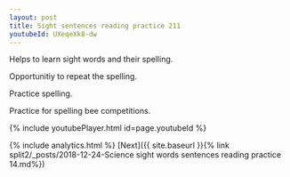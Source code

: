 ```yaml
---
layout: post
title: Sight sentences reading practice 211
youtubeId: UXeqeXk8-dw
---
```

 
 
Helps to learn sight words and their spelling.

Opportunitiy to repeat the spelling. 

Practice spelling. 
 
Practice for spelling bee competitions. 
 
{% include youtubePlayer.html id=page.youtubeId %}
 
 
{% include analytics.html %} 
[Next]({{ site.baseurl }}{% link  split2/_posts/2018-12-24-Science sight words sentences reading practice 14.md%})
 
